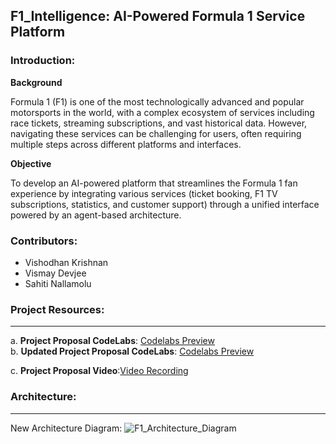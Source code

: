 ## F1_Intelligence: AI-Powered Formula 1 Service Platform

### **Introduction:**
**Background**

Formula 1 (F1) is one of the most technologically advanced and popular motorsports in the world, with a complex ecosystem of services including race tickets, streaming subscriptions, and vast historical data. However, navigating these services can be challenging for users, often requiring multiple steps across different platforms and interfaces.

**Objective**

To develop an AI-powered platform that streamlines the Formula 1 fan experience by integrating various services (ticket booking, F1 TV subscriptions, statistics, and customer support) through a unified interface powered by an agent-based architecture.


### **Contributors:**
- Vishodhan Krishnan
- Vismay Devjee
- Sahiti Nallamolu  

### **Project Resources:**
---
a. **Project Proposal CodeLabs**: [Codelabs Preview](https://codelabs-preview.appspot.com/?file_id=18Dh24v--CAF-GTskYUyELuM3h3dAlbzd2TrMmoOw1yg/edit?usp=sharing#2)  
b. **Updated Project Proposal CodeLabs**: [Codelabs Preview](https://codelabs-preview.appspot.com/?file_id=1t_GZmwSyKnDMAxhKAaY9cRZL4CEPNU9gTiNYkzEAi7o/#2)

c. **Project Proposal Video**:[Video Recording](https://northeastern.zoom.us/rec/share/teRm01lwb_YqW1MNqz4k4j1kjuFceopDvdC24ALmXLAkKH1e6bLjJCNYZ5iF5BNp.j0p14wd0cYALbO52)

### **Architecture:**
---

New Architecture Diagram:
![F1_Architecture_Diagram](https://github.com/user-attachments/assets/c0fdedcc-5723-4c3b-b5e1-7f2c5021be45)


